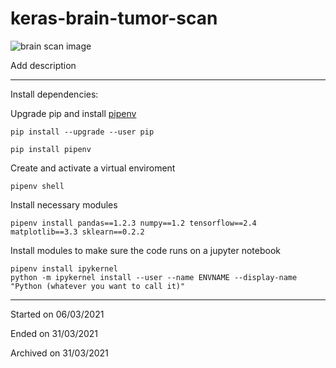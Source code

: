 # keras-brain-tumor-scan

![brain scan image](https://images.pexels.com/photos/4226264/pexels-photo-4226264.jpeg?auto=compress&cs=tinysrgb&dpr=3&h=750&w=1260)

Add description

-----


Install dependencies:

Upgrade pip and install [pipenv](https://pipenv.pypa.io/en/latest/)

```
pip install --upgrade --user pip

pip install pipenv
```

Create and activate a virtual enviroment

```
pipenv shell
```

Install necessary modules

```
pipenv install pandas==1.2.3 numpy==1.2 tensorflow==2.4 matplotlib==3.3 sklearn==0.2.2
```

Install modules to make sure the code runs on a jupyter notebook

```
pipenv install ipykernel
python -m ipykernel install --user --name ENVNAME --display-name "Python (whatever you want to call it)"
```
-----

Started on 06/03/2021

Ended on 31/03/2021

Archived on 31/03/2021
